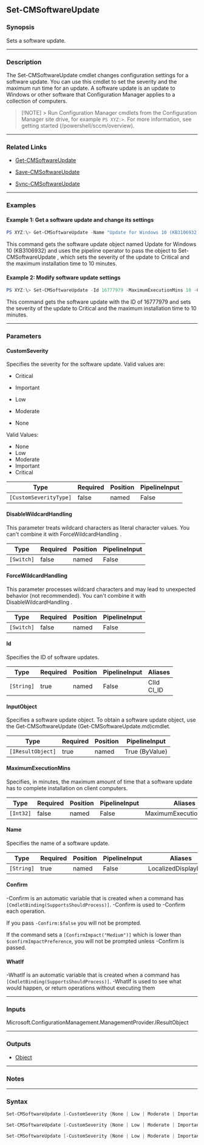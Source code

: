 Set-CMSoftwareUpdate
--------------------




### Synopsis
Sets a software update.



---


### Description

The Set-CMSoftwareUpdate cmdlet changes configuration settings for a software update. You can use this cmdlet to set the severity and the maximum run time for an update. A software update is an update to Windows or other software that Configuration Manager applies to a collection of computers.



> [!NOTE] > Run Configuration Manager cmdlets from the Configuration Manager site drive, for example `PS XYZ:>`. For more information, see getting started (/powershell/sccm/overview).



---


### Related Links
* [Get-CMSoftwareUpdate](Get-CMSoftwareUpdate)



* [Save-CMSoftwareUpdate](Save-CMSoftwareUpdate)



* [Sync-CMSoftwareUpdate](Sync-CMSoftwareUpdate)





---


### Examples
#### Example 1: Get a software update and change its settings
```PowerShell
PS XYZ:\> Get-CMSoftwareUpdate -Name "Update for Windows 10 (KB3106932)" | Set-CMSoftwareUpdate -MaximumExecutionMins 10 -CustomSeverity Critical
```
This command gets the software update object named Update for Windows 10 (KB3106932) and uses the pipeline operator to pass the object to Set-CMSoftwareUpdate , which sets the severity of the update to Critical and the maximum installation time to 10 minutes.
#### Example 2: Modify software update settings
```PowerShell
PS XYZ:\> Set-CMSoftwareUpdate -Id 16777979 -MaximumExecutionMins 10 -CustomSeverity Critical
```
This command gets the software update with the ID of 16777979 and sets the severity of the update to Critical and the maximum installation time to 10 minutes.


---


### Parameters
#### **CustomSeverity**

Specifies the severity for the software update. Valid values are:


* Critical


* Important


* Low


* Moderate


* None



Valid Values:

* None
* Low
* Moderate
* Important
* Critical






|Type                  |Required|Position|PipelineInput|
|----------------------|--------|--------|-------------|
|`[CustomSeverityType]`|false   |named   |False        |



#### **DisableWildcardHandling**

This parameter treats wildcard characters as literal character values. You can't combine it with ForceWildcardHandling .






|Type      |Required|Position|PipelineInput|
|----------|--------|--------|-------------|
|`[Switch]`|false   |named   |False        |



#### **ForceWildcardHandling**

This parameter processes wildcard characters and may lead to unexpected behavior (not recommended). You can't combine it with DisableWildcardHandling .






|Type      |Required|Position|PipelineInput|
|----------|--------|--------|-------------|
|`[Switch]`|false   |named   |False        |



#### **Id**

Specifies the ID of software updates.






|Type      |Required|Position|PipelineInput|Aliases       |
|----------|--------|--------|-------------|--------------|
|`[String]`|true    |named   |False        |CIId<br/>CI_ID|



#### **InputObject**

Specifies a software update object. To obtain a software update object, use the Get-CMSoftwareUpdate (Get-CMSoftwareUpdate.md)cmdlet.






|Type             |Required|Position|PipelineInput |
|-----------------|--------|--------|--------------|
|`[IResultObject]`|true    |named   |True (ByValue)|



#### **MaximumExecutionMins**

Specifies, in minutes, the maximum amount of time that a software update has to complete installation on client computers.






|Type     |Required|Position|PipelineInput|Aliases                |
|---------|--------|--------|-------------|-----------------------|
|`[Int32]`|false   |named   |False        |MaximumExecutionMinutes|



#### **Name**

Specifies the name of a software update.






|Type      |Required|Position|PipelineInput|Aliases             |
|----------|--------|--------|-------------|--------------------|
|`[String]`|true    |named   |False        |LocalizedDisplayName|



#### **Confirm**
-Confirm is an automatic variable that is created when a command has ```[CmdletBinding(SupportsShouldProcess)]```.
-Confirm is used to -Confirm each operation.

If you pass ```-Confirm:$false``` you will not be prompted.


If the command sets a ```[ConfirmImpact("Medium")]``` which is lower than ```$confirmImpactPreference```, you will not be prompted unless -Confirm is passed.

#### **WhatIf**
-WhatIf is an automatic variable that is created when a command has ```[CmdletBinding(SupportsShouldProcess)]```.
-WhatIf is used to see what would happen, or return operations without executing them


---


### Inputs
Microsoft.ConfigurationManagement.ManagementProvider.IResultObject





---


### Outputs
* [Object](https://learn.microsoft.com/en-us/dotnet/api/System.Object)






---


### Notes




---


### Syntax
```PowerShell
Set-CMSoftwareUpdate [-CustomSeverity {None | Low | Moderate | Important | Critical}] [-DisableWildcardHandling] [-ForceWildcardHandling] -Id <String> [-MaximumExecutionMins <Int32>] [-Confirm] [-WhatIf] [<CommonParameters>]
```
```PowerShell
Set-CMSoftwareUpdate [-CustomSeverity {None | Low | Moderate | Important | Critical}] [-DisableWildcardHandling] [-ForceWildcardHandling] -InputObject <IResultObject> [-MaximumExecutionMins <Int32>] [-Confirm] [-WhatIf] [<CommonParameters>]
```
```PowerShell
Set-CMSoftwareUpdate [-CustomSeverity {None | Low | Moderate | Important | Critical}] [-DisableWildcardHandling] [-ForceWildcardHandling] [-MaximumExecutionMins <Int32>] -Name <String> [-Confirm] [-WhatIf] [<CommonParameters>]
```
